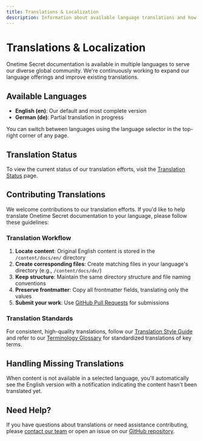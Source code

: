 ```yaml
---
title: Translations & Localization
description: Information about available language translations and how to contribute to localizing Onetime Secret
---
```


# Translations & Localization

Onetime Secret documentation is available in multiple languages to serve our diverse global community. We're continuously working to expand our language offerings and improve existing translations.

## Available Languages

- **English (en)**: Our default and most complete version
- **German (de)**: Partial translation in progress

You can switch between languages using the language selector in the top-right corner of any page.

## Translation Status

To view the current status of our translation efforts, visit the [Translation Status](/en/translations/status) page.

## Contributing Translations

We welcome contributions to our translation efforts. If you'd like to help translate Onetime Secret documentation to your language, please follow these guidelines:

### Translation Workflow

1. **Locate content**: Original English content is stored in the `/content/docs/en/` directory
2. **Create corresponding files**: Create matching files in your language's directory (e.g., `/content/docs/de/`)
3. **Keep structure**: Maintain the same directory structure and file naming conventions
4. **Preserve frontmatter**: Copy all frontmatter fields, translating only the values
5. **Submit your work**: Use [GitHub Pull Requests](https://github.com/onetimesecret/onetimesecret) for submissions

### Translation Standards

For consistent, high-quality translations, follow our [Translation Style Guide](/en/translations/guide-en) and refer to our [Terminology Glossary](/en/translations/glossary) for standardized translations of key terms.

## Handling Missing Translations

When content is not available in a selected language, you'll automatically see the English version with a notification indicating the content hasn't been translated yet.

## Need Help?

If you have questions about translations or need assistance contributing, please [contact our team](https://onetimesecret.com/contact) or open an issue on our [GitHub repository](https://github.com/onetimesecret/onetimesecret).

